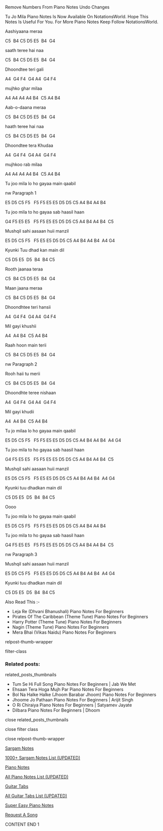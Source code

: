 
Remove Numbers From Piano Notes
Undo Changes

Tu Jo Mila Piano Notes Is Now Available On NotationsWorld. Hope This Notes Is Useful For You. For More Piano Notes Keep Follow NotationsWorld.

Aashiyaana meraa

C5  B4 C5 D5 E5  B4  G4

saath teree hai naa

C5  B4 C5 D5 E5  B4  G4

Dhoondtee teri gali

A4  G4 F4  G4 A4  G4 F4

mujhko ghar milaa

A4 A4 A4 A4 B4  C5 A4 B4

Aab-o-daana meraa

C5  B4 C5 D5 E5  B4  G4

haath teree hai naa

C5  B4 C5 D5 E5  B4  G4

Dhoondtee tera Khudaa

A4  G4 F4  G4 A4  G4 F4

mujhkoo rab milaa

A4 A4 A4 A4 B4  C5 A4 B4

Tu joo mila lo ho gayaa main qaabil

nw Paragraph 1

E5 D5 C5 F5   F5 F5 E5 E5 D5 D5 C5 A4 B4 A4 B4

Tu joo mila to ho gayaa sab haasil haan

G4 F5 E5 E5   F5 F5 E5 E5 D5 D5 C5 A4 B4 A4 B4  C5

Mushqil sahi aasaan huii manzil

E5 D5 C5 F5   F5 E5 E5 D5 D5 C5 A4 B4 A4 B4  A4 G4

Kyunki Tuu dhad kan main dil

C5 D5 E5  D5  B4  B4 C5

Rooth jaanaa teraa

C5  B4 C5 D5 E5  B4  G4

Maan jaana meraa

C5  B4 C5 D5 E5  B4  G4

Dhoondhtee teri hansii

A4  G4 F4  G4 A4  G4 F4

Mil gayi khushii

A4  A4 B4  C5 A4 B4

Raah hoon main terii

C5  B4 C5 D5 E5  B4  G4

nw Paragraph 2

Rooh haii tu merii

C5  B4 C5 D5 E5  B4  G4

Dhoondhte teree nishaan

A4  G4 F4  G4 A4  G4 F4

Mil gayi khudii

A4  A4 B4  C5 A4 B4

Tu jo milaa lo ho gayaa main qaabil

E5 D5 C5 F5   F5 F5 E5 E5 D5 D5 C5 A4 B4 A4 B4  A4 G4

Tu joo mila to ho gayaa sab haasil haan

G4 F5 E5 E5   F5 F5 E5 E5 D5 D5 C5 A4 B4 A4 B4  C5

Mushqil sahi aasaan huii manzil

E5 D5 C5 F5   F5 E5 E5 D5 D5 C5 A4 B4 A4 B4  A4 G4

Kyunki tuu dhadkan main dil

C5 D5 E5  D5  B4  B4 C5

Oooo

Tu joo mila lo ho gayaa main qaabil

E5 D5 C5 F5   F5 F5 E5 E5 D5 D5 C5 A4 B4 A4 B4

Tu joo mila to ho gayaa sab haasil haan

G4 F5 E5 E5   F5 F5 E5 E5 D5 D5 C5 A4 B4 A4 B4  C5

nw Paragraph 3

Mushqil sahi aasaan huii manzil

E5 D5 C5 F5   F5 E5 E5 D5 D5 C5 A4 B4 A4 B4  A4 G4

Kyunki tuu dhadkan main dil

C5 D5 E5  D5  B4  B4 C5

Also Read This :-

* Leja Re (Dhvani Bhanushali) Piano Notes For Beginners
* Pirates Of The Caribbean (Theme Tune) Piano Notes For Beginners
* Harry Potter (Theme Tune) Piano Notes For Beginners
* Nagin (Theme Tune) Piano Notes For Beginners
* Mera Bhai (Vikas Naidu) Piano Notes For Beginners

relpost-thumb-wrapper

filter-class

### Related posts:

related_posts_thumbnails

* Tum Se Hi Full Song Piano Notes For Beginners | Jab We Met
* Ehsaan Tera Hoga Mujh Par Piano Notes For Beginners
* Bol Na Halke Halke (Jhoom Barabar Jhoom) Piano Notes For Beginners
* Jhoome Jo Pathaan Piano Notes For Beginners | Arijit Singh
* O Ri Chiraiya Piano Notes For Beginners | Satyamev Jayate
* Dilbara Piano Notes For Beginners | Dhoom

close related_posts_thumbnails

close filter class

close relpost-thumb-wrapper

[Sargam Notes](https://www.notationsworld.com/sargam-notes.html)

[1000+ Sargam Notes List (UPDATED)](https://www.notationsworld.com/all-songs-list-sargam-notes.html)

[Piano Notes](https://www.notationsworld.com/piano-notes.html)

[All Piano Notes List (UPDATED)](https://www.notationsworld.com/all-songs-list-piano-notes.html)

[Guitar Tabs](https://www.notationsworld.com/guitar-tabs.html)

[All Guitar Tabs List (UPDATED)](https://www.notationsworld.com/all-songs-list-guitar-tabs.html)

[Super Easy Piano Notes](https://studywall.in/)

[Request A Song](https://www.notationsworld.com/request-a-song.html)

CONTENT END 1

